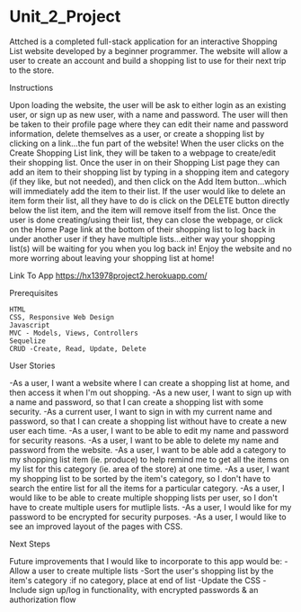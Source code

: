 # Unit_2_Project

Attched is a completed full-stack application for an interactive Shopping List website developed by a beginner programmer. The website will allow a user to create an account and build a shopping list to use for their next trip to the store.

Instructions

Upon loading the website, the user will be ask to either login as an existing user, or sign up as new user, with a name and password.  The user will then be taken to their profile page where they can edit their name and password information, delete themselves as a user, or create a shopping list by clicking on a link...the fun part of the website! When the user clicks on the Create Shopping List link, they will be taken to a webpage to create/edit their shopping list.  Once the user in on their Shopping List page they can add an item to their shopping list by typing in a shopping item and category (if they like, but not needed), and then click on the Add Item button...which will immediately add the item to their list. If the user would like to delete an item form their list, all they have to do is click on the DELETE button directly below the list item, and the item will remove itself from the list. Once the user is done creating/using their list, they can close the webpage, or click on the Home Page link at the bottom of their shopping list to log back in under another user if they have multiple lists...either way your shopping list(s) will be waiting for you when you log back in! Enjoy the website and no more worring about leaving your shopping list at home!

Link To App
https://hx13978project2.herokuapp.com/

Prerequisites

    HTML
    CSS, Responsive Web Design
    Javascript
    MVC - Models, Views, Controllers
    Sequelize
    CRUD -Create, Read, Update, Delete

User Stories

-As a user, I want a website where I can create a shopping list at home, and then access it when I'm out shopping.
-As a new user, I want to sign up with a name and password, so that I can create a shopping list with some security.
-As a current user, I want to sign in with my current name and password, so that I can create a shopping list without have to create a new user each time.
-As a user, I want to be able to edit my name and password for security reasons.
-As a user, I want to be able to delete my name and password from the website.
-As a user, I want to be able add a category to my shopping list item (ie. produce) to help remind me to get all the items on my list for this category (ie. area of the store) at one time.
-As a user, I want my shopping list to be sorted by the item's category, so I don't have to search the entire list for all the items for a particular category.
-As a user, I would like to be able to create multiple shopping lists per user, so I don't have to create multiple users for mutliple lists.
-As a user, I would like for my password to be encrypted for security purposes.
-As a user, I would like to see an improved layout of the pages with CSS.

Next Steps

Future improvements that I would like to incorporate to this app would be:
-Allow a user to create multiple lists
-Sort the user's shopping list by the item's category
    :if no category, place at end of list
-Update the CSS
-Include sign up/log in functionality, with encrypted passwords & an authorization flow